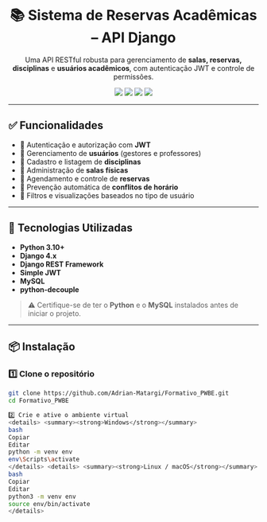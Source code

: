 <h1 align="center">📚 Sistema de Reservas Acadêmicas – API Django</h1>

<p align="center">
  Uma API RESTful robusta para gerenciamento de <strong>salas, reservas, disciplinas</strong> e <strong>usuários acadêmicos</strong>, com autenticação JWT e controle de permissões.
</p>

<p align="center">
  <img src="https://img.shields.io/badge/Django-4.x-green?style=flat-square&logo=django" />
  <img src="https://img.shields.io/badge/DRF-REST--API-blue?style=flat-square&logo=python" />
  <img src="https://img.shields.io/badge/MySQL-Database-orange?style=flat-square&logo=mysql" />
  <img src="https://img.shields.io/badge/JWT-Authentication-yellow?style=flat-square&logo=json" />
</p>

---

## ✅ Funcionalidades

- 🔐 Autenticação e autorização com **JWT**
- 👥 Gerenciamento de **usuários** (gestores e professores)
- 📘 Cadastro e listagem de **disciplinas**
- 🏫 Administração de **salas físicas**
- 📅 Agendamento e controle de **reservas**
- 🚫 Prevenção automática de **conflitos de horário**
- 🔎 Filtros e visualizações baseados no tipo de usuário

---

## 🚀 Tecnologias Utilizadas

- **Python 3.10+**
- **Django 4.x**
- **Django REST Framework**
- **Simple JWT**
- **MySQL**
- **python-decouple**

> ⚠️ Certifique-se de ter o **Python** e o **MySQL** instalados antes de iniciar o projeto.

---

## 📦 Instalação

### 1️⃣ Clone o repositório

```bash
git clone https://github.com/Adrian-Matargi/Formativo_PWBE.git
cd Formativo_PWBE

2️⃣ Crie e ative o ambiente virtual
<details> <summary><strong>Windows</strong></summary>
bash
Copiar
Editar
python -m venv env
env\Scripts\activate
</details> <details> <summary><strong>Linux / macOS</strong></summary>
bash
Copiar
Editar
python3 -m venv env
source env/bin/activate
</details>
